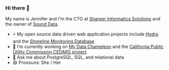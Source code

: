 ### Hi there 👋

<!--
**sureL/sureL** is a ✨ _special_ ✨ repository because its `README.md` (this file) appears on your GitHub profile.

Here are some ideas to get you started:

- 🌱 I’m currently learning 
- 👯 I’m looking to collaborate on ...
- 🤔 I’m looking for help with ...

- 📫 How to reach me: ...

- ⚡ Fun fact: ...
-->
My name is Jennifer and I'm the CTO at [Sharper Informatics Solutions](https://www.sharperinfo.com/) and the owner of [Sound Data](https://www.sound-data.com/).
- ⚡ My open source data driven web application projects include [Hydra](http://hydra3.sound-data.com/) and the [Shoreline Monitoring Database](https://shoreline-monitoring.herokuapp.com/)
- 🔭 I’m currently working on [My Data Chameleon](https://mydatachameleon.com/) and the [California Public Utility Commission CEDARS project](https://cedars.sound-data.com)
- 💬 Ask me about PostgreSQL, SQL, and relational data
- 😄 Pronouns: She / Her 
